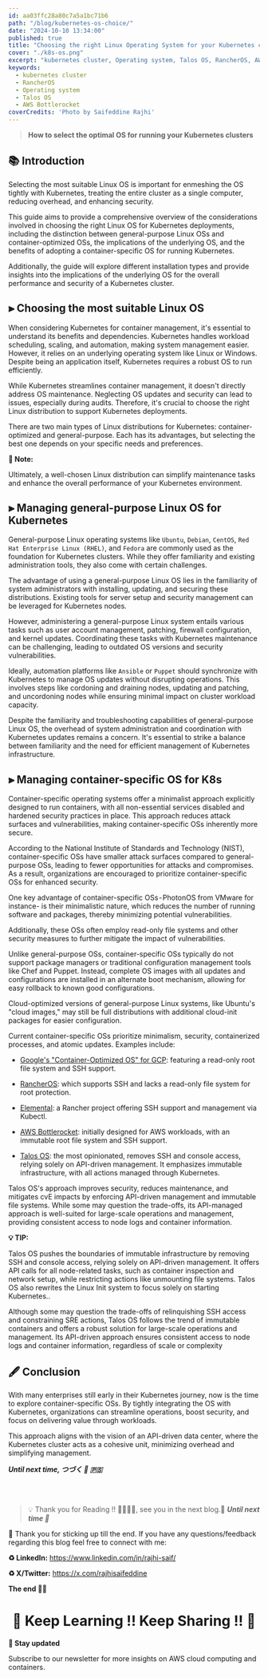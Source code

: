 ```yaml
---
id: aa03ffc28a80c7a5a1bc71b6
path: "/blog/kubernetes-os-choice/"
date: "2024-10-10 13:34:00"
published: true
title: "Choosing the right Linux Operating System for your Kubernetes cluster"
cover: "./k8s-os.png"
excerpt: "kubernetes cluster, Operating system, Talos OS, RancherOS, AWS Bottlerocket"
keywords:
  - kubernetes cluster
  - RancherOS
  - Operating system
  - Talos OS
  - AWS Bottlerocket
coverCredits: 'Photo by Saifeddine Rajhi'
---
```


> **How to select the optimal OS for running your Kubernetes clusters**

## 📚 Introduction

Selecting the most suitable Linux OS is important for enmeshing the OS tightly with Kubernetes, treating the entire cluster as a single computer, reducing overhead, and enhancing security.

This guide aims to provide a comprehensive overview of the considerations involved in choosing the right Linux OS for Kubernetes deployments, including the distinction between general-purpose Linux OSs and container-optimized OSs, the implications of the underlying OS, and the benefits of adopting a container-specific OS for running Kubernetes.

Additionally, the guide will explore different installation types and provide insights into the implications of the underlying OS for the overall performance and security of a Kubernetes cluster.

## ⫸ Choosing the most suitable Linux OS

When considering Kubernetes for container management, it's essential to understand its benefits and dependencies. Kubernetes handles workload scheduling, scaling, and automation, making system management easier. However, it relies on an underlying operating system like Linux or Windows. Despite being an application itself, Kubernetes requires a robust OS to run efficiently.

While Kubernetes streamlines container management, it doesn't directly address OS maintenance. Neglecting OS updates and security can lead to issues, especially during audits. Therefore, it's crucial to choose the right Linux distribution to support Kubernetes deployments.

There are two main types of Linux distributions for Kubernetes: container-optimized and general-purpose. Each has its advantages, but selecting the best one depends on your specific needs and preferences.

<div class="note">
    <p><strong>🔵 Note:</strong></p>
    <p>Ultimately, a well-chosen Linux distribution can simplify maintenance tasks and enhance the overall performance of your Kubernetes environment.</p>
</div>

## ⫸ Managing general-purpose Linux OS for Kubernetes

General-purpose Linux operating systems like `Ubuntu`, `Debian`, `CentOS`, `Red Hat Enterprise Linux (RHEL)`, and `Fedora` are commonly used as the foundation for Kubernetes clusters. While they offer familiarity and existing administration tools, they also come with certain challenges.

The advantage of using a general-purpose Linux OS lies in the familiarity of system administrators with installing, updating, and securing these distributions.
Existing tools for server setup and security management can be leveraged for Kubernetes nodes.

However, administering a general-purpose Linux system entails various tasks such as user account management, patching, firewall configuration, and kernel updates. Coordinating these tasks with Kubernetes maintenance can be challenging, leading to outdated OS versions and security vulnerabilities.

Ideally, automation platforms like `Ansible` or `Puppet` should synchronize with Kubernetes to manage OS updates without disrupting operations. This involves steps like cordoning and draining nodes, updating and patching, and uncordoning nodes while ensuring minimal impact on cluster workload capacity.

Despite the familiarity and troubleshooting capabilities of general-purpose Linux OS, the overhead of system administration and coordination with Kubernetes updates remains a concern. It's essential to strike a balance between familiarity and the need for efficient management of Kubernetes infrastructure.

## ⫸ Managing container-specific OS for K8s

Container-specific operating systems offer a minimalist approach explicitly designed to run containers, with all non-essential services disabled and hardened security practices in place. This approach reduces attack surfaces and vulnerabilities, making container-specific OSs inherently more secure.

According to the National Institute of Standards and Technology (NIST), container-specific OSs have smaller attack surfaces compared to general-purpose OSs, leading to fewer opportunities for attacks and compromises. As a result, organizations are encouraged to prioritize container-specific OSs for enhanced security.

One key advantage of container-specific OSs - PhotonOS from VMware for instance- is their minimalistic nature, which reduces the number of running software and packages, thereby minimizing potential vulnerabilities.

Additionally, these OSs often employ read-only file systems and other security measures to further mitigate the impact of vulnerabilities.

Unlike general-purpose OSs, container-specific OSs typically do not support package managers or traditional configuration management tools like Chef and Puppet. Instead, complete OS images with all updates and configurations are installed in an alternate boot mechanism, allowing for easy rollback to known good configurations.

Cloud-optimized versions of general-purpose Linux systems, like Ubuntu's "cloud images," may still be full distributions with additional cloud-init packages for easier configuration.


Current container-specific OSs prioritize minimalism, security, containerized processes, and atomic updates. Examples include:


- [Google's "Container-Optimized OS" for GCP](https://cloud.google.com/container-optimized-os/docs): featuring a read-only root file system and SSH support.

- [RancherOS](https://github.com/rancher/os-base): which supports SSH and lacks a read-only file system for root protection.

- [Elemental](https://github.com/rancher/elemental): a Rancher project offering SSH support and management via Kubectl.

- [AWS Bottlerocket](https://bottlerocket.dev/): initially designed for AWS workloads, with an immutable root file system and SSH support.

- [Talos OS](https://www.siderolabs.com/platform/talos-os-for-kubernetes/): the most opinionated, removes SSH and console access, relying solely on API-driven management. It emphasizes immutable infrastructure, with all actions managed through Kubernetes.


Talos OS's approach improves security, reduces maintenance, and mitigates cvE impacts by enforcing API-driven management and immutable file systems. While some may question the trade-offs, its API-managed approach is well-suited for large-scale operations and management, providing consistent access to node logs and container information.

<div class="tip">
    <p><strong>💡 TIP:</strong></p>
    <p>Talos OS pushes the boundaries of immutable infrastructure by removing SSH and console access, relying solely on API-driven management. It offers API calls for all node-related tasks, such as container inspection and network setup, while restricting actions like unmounting file systems. Talos OS also rewrites the Linux Init system to focus solely on starting Kubernetes..</p>
</div>


Although some may question the trade-offs of relinquishing SSH access and constraining SRE actions, Talos OS follows the trend of immutable containers and offers a robust solution for large-scale operations and management. Its API-driven approach ensures consistent access to node logs and container information, regardless of scale or complexity

## 🖋 Conclusion

With many enterprises still early in their Kubernetes journey, now is the time to explore container-specific OSs. By tightly integrating the OS with Kubernetes, organizations can streamline operations, boost security, and focus on delivering value through workloads. 

This approach aligns with the vision of an API-driven data center, where the Kubernetes cluster acts as a cohesive unit, minimizing overhead and simplifying management.

**_Until next time, つづく 🎉 🇵🇸_**

<br><br>

> 💡 Thank you for Reading !! 🙌🏻😁📃, see you in the next blog.🤘  _**Until next time 🎉**_

🚀 Thank you for sticking up till the end. If you have any questions/feedback regarding this blog feel free to connect with me:

**♻️ LinkedIn:** https://www.linkedin.com/in/rajhi-saif/

**♻️ X/Twitter:** https://x.com/rajhisaifeddine

**The end ✌🏻**

<h1 align="center">🔰 Keep Learning !! Keep Sharing !! 🔰</h1>

**📅 Stay updated**

Subscribe to our newsletter for more insights on AWS cloud computing and containers.
